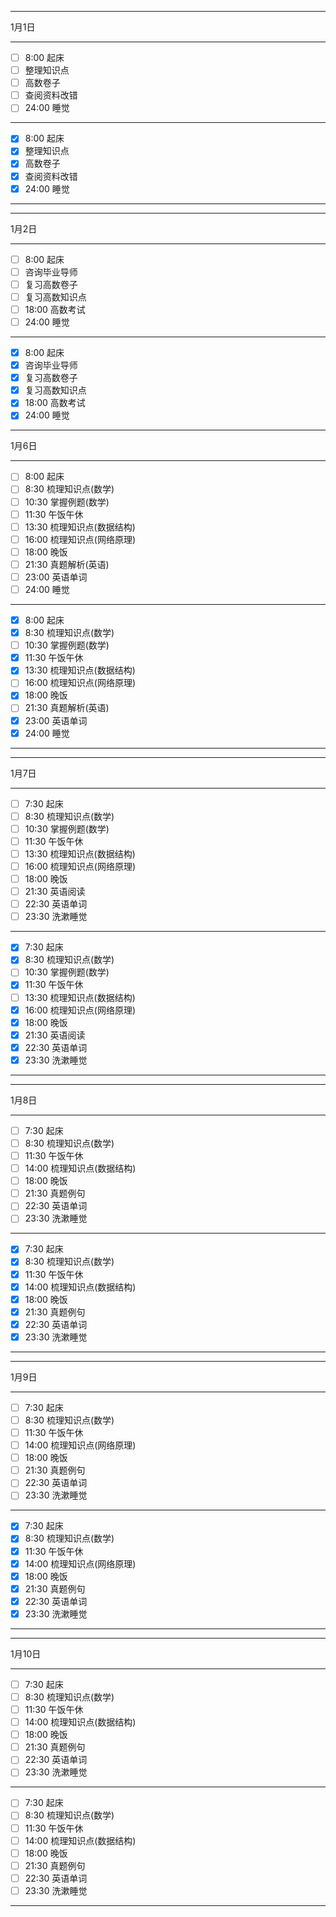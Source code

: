 ___
1月1日
***
- [ ] 8:00  起床
- [ ] 整理知识点
- [ ] 高数卷子
- [ ] 查阅资料改错
- [ ] 24:00  睡觉
***
- [x] 8:00  起床
- [x] 整理知识点
- [x] 高数卷子
- [x] 查阅资料改错
- [x] 24:00  睡觉
___

___
1月2日
***
- [ ] 8:00  起床
- [ ] 咨询毕业导师
- [ ] 复习高数卷子
- [ ] 复习高数知识点
- [ ] 18:00  高数考试
- [ ] 24:00  睡觉
***
- [x] 8:00  起床
- [x] 咨询毕业导师
- [x] 复习高数卷子
- [x] 复习高数知识点
- [x] 18:00  高数考试
- [x] 24:00  睡觉

___
1月6日
***
- [ ] 8:00  起床
- [ ] 8:30  梳理知识点(数学)
- [ ] 10:30  掌握例题(数学)
- [ ] 11:30  午饭午休
- [ ] 13:30  梳理知识点(数据结构)
- [ ] 16:00  梳理知识点(网络原理)
- [ ] 18:00  晚饭
- [ ] 21:30  真题解析(英语)
- [ ] 23:00  英语单词
- [ ] 24:00  睡觉
***
- [x] 8:00  起床
- [x] 8:30  梳理知识点(数学)
- [ ] 10:30  掌握例题(数学)
- [x] 11:30  午饭午休
- [x] 13:30  梳理知识点(数据结构)
- [ ] 16:00  梳理知识点(网络原理)
- [x] 18:00  晚饭
- [ ] 21:30  真题解析(英语)
- [x] 23:00  英语单词
- [x] 24:00  睡觉
___

___
1月7日
***
- [ ] 7:30  起床
- [ ] 8:30  梳理知识点(数学)
- [ ] 10:30  掌握例题(数学)
- [ ] 11:30  午饭午休
- [ ] 13:30  梳理知识点(数据结构)
- [ ] 16:00  梳理知识点(网络原理)
- [ ] 18:00  晚饭
- [ ] 21:30  英语阅读
- [ ] 22:30  英语单词
- [ ] 23:30  洗漱睡觉
***
- [x] 7:30  起床
- [x] 8:30  梳理知识点(数学)
- [ ] 10:30  掌握例题(数学)
- [x] 11:30  午饭午休
- [ ] 13:30  梳理知识点(数据结构)
- [x] 16:00  梳理知识点(网络原理)
- [x] 18:00  晚饭
- [x] 21:30  英语阅读
- [x] 22:30  英语单词
- [x] 23:30  洗漱睡觉
___

___
1月8日
***
- [ ] 7:30  起床
- [ ] 8:30  梳理知识点(数学)
- [ ] 11:30  午饭午休
- [ ] 14:00  梳理知识点(数据结构)
- [ ] 18:00  晚饭
- [ ] 21:30  真题例句
- [ ] 22:30  英语单词
- [ ] 23:30  洗漱睡觉
***
- [x] 7:30  起床
- [x] 8:30  梳理知识点(数学)
- [x] 11:30  午饭午休
- [x] 14:00  梳理知识点(数据结构)
- [x] 18:00  晚饭
- [x] 21:30  真题例句
- [x] 22:30  英语单词
- [x] 23:30  洗漱睡觉
___

___
1月9日
***
- [ ] 7:30  起床
- [ ] 8:30  梳理知识点(数学)
- [ ] 11:30  午饭午休
- [ ] 14:00  梳理知识点(网络原理)
- [ ] 18:00  晚饭
- [ ] 21:30  真题例句
- [ ] 22:30  英语单词
- [ ] 23:30  洗漱睡觉
***
- [x] 7:30  起床
- [x] 8:30  梳理知识点(数学)
- [x] 11:30  午饭午休
- [x] 14:00  梳理知识点(网络原理)
- [x] 18:00  晚饭
- [x] 21:30  真题例句
- [x] 22:30  英语单词
- [x] 23:30  洗漱睡觉
___

___
1月10日
***
- [ ] 7:30  起床
- [ ] 8:30  梳理知识点(数学)
- [ ] 11:30  午饭午休
- [ ] 14:00  梳理知识点(数据结构)
- [ ] 18:00  晚饭
- [ ] 21:30  真题例句
- [ ] 22:30  英语单词
- [ ] 23:30  洗漱睡觉
***
- [ ] 7:30  起床
- [ ] 8:30  梳理知识点(数学)
- [ ] 11:30  午饭午休
- [ ] 14:00  梳理知识点(数据结构)
- [ ] 18:00  晚饭
- [ ] 21:30  真题例句
- [ ] 22:30  英语单词
- [ ] 23:30  洗漱睡觉
___